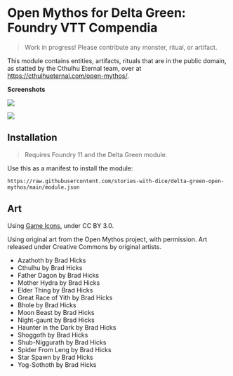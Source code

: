# Open Mythos for Delta Green: Foundry VTT Compendia

> Work in progress!
> Please contribute any monster, ritual, or artifact.

This module contains entities, artifacts, rituals that are in the public domain, as statted by the Cthulhu Eternal team, over at https://cthulhueternal.com/open-mythos/.

**Screenshots**

![](https://i.imgur.com/jBY6r7G.png)

![](https://i.imgur.com/zNusjt4.png)

## Installation

> Requires Foundry 11 and the Delta Green module.

Use this as a manifest to install the module: 

```
https://raw.githubusercontent.com/stories-with-dice/delta-green-open-mythos/main/module.json
```

## Art

Using [Game Icons](https://game-icons.net/), under CC BY 3.0.

Using original art from the Open Mythos project, with permission. Art released under Creative Commons by original artists.

- Azathoth by Brad Hicks
- Cthulhu by Brad Hicks
- Father Dagon by Brad Hicks
- Mother Hydra by Brad Hicks
- Elder Thing by Brad Hicks
- Great Race of Yith by Brad Hicks
- Bhole by Brad Hicks
- Moon Beast by Brad Hicks
- Night-gaunt by Brad Hicks
- Haunter in the Dark by Brad Hicks
- Shoggoth by Brad Hicks
- Shub-Niggurath by Brad Hicks
- Spider From Leng by Brad Hicks
- Star Spawn by Brad Hicks
- Yog-Sothoth by Brad Hicks


